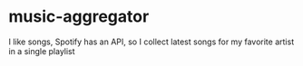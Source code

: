 # music-aggregator
I like songs, Spotify has an API, so I collect latest songs for my favorite artist in a single playlist
